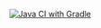 [![Java CI with Gradle](https://github.com/MalinkinaNM/Web/actions/workflows/gradle.yml/badge.svg)](https://github.com/MalinkinaNM/Web/actions/workflows/gradle.yml)